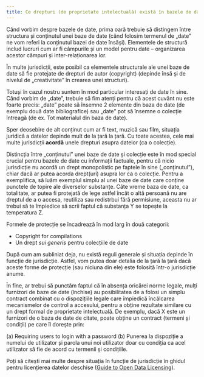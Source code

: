 ```yaml
---
title: Ce drepturi (de proprietate intelectuală) există în bazele de date?
---
```


Când vorbim despre bazele de date, prima oară trebuie să distingem între structura și conținutul unei baze de date (când folosim termenul de „date” ne vom referi la conținutul bazei de date însăși). Elementele de structură includ lucruri cum ar fi câmpurile și un model pentru date – organizarea acestor câmpuri și inter-relaționarea lor.

În multe jurisdicții, este posibil ca elementele structurale ale unei baze de date să fie protejate de drepturi de autor (copyright) (depinde însă și de nivelul de „creativitate” în crearea unei structuri).

Totuși în cazul nostru suntem în mod particular interesați de date în sine. Când vorbim de „date”, trebuie să fim atenți pentru că acest cuvânt nu este foarte precis: „date” poate să însemne 2 elemente din baza de date (de exemplu două date bibliografice) sau „date” pot să însemne o colecție întreagă (de ex. Tot materialul din baza de date).

Sper deosebire de alt conținut cum ar fi text, muzică sau film, situația juridică a datelor depinde mult de la țară la țară. Cu toate acestea, cele mai multe jurisdicții **acordă** unele drepturi asupra datelor (ca o colecție).

Distincția între „conținutul” unei baze de date și colecție este în mod special crucial pentru bazele de date cu informații factuale, pentru că nicio jurisdicție nu acordă un drept monopolistic pe faptele în sine („conținutul”), chiar dacă ar putea acorda drept(uri) asupra lor ca o colecție. Pentru a exemplifica, să luăm exemplul simplu al unei baze de date care conține punctele de topire ale diverselor substanțe. Câte vreme baza de date, ca totalitate, ar putea fi protejată de lege astfel încât o altă persoană nu are dreptul de a o accesa, reutiliza sau redistrbui fără permisiune, aceasta nu ar trebui să te împiedice să scrii faptul că substanța Y se topește la temperatura Z.

Formele de protecție se încadrează în mod larg în două categorii:

-   Copyright for compilations
-   Un drept *sui generis* pentru colecțiile de date

După cum am subliniat deja, nu există reguli generale și situația depinde în funcție de jurisdicție. Astfel, vom putea doar detalia de la țară la țară dacă aceste forme de protecție (sau niciuna din ele) este folosită într-o jurisdicție anume.

În fine, ar trebui să punctăm faptul că în absența oricărei norme legale, mulți furnizori de baze de date (închise) au posibilitatea de a folosi un simplu contract combinat cu o dispozițiile legale care împiedică încălcarea mecanismelor de control a accesului, pentru a obține rezultate similare cu un drept formal de proprietate intelectuală. De exemplu, dacă X este un furnizori de o baza de date de citate, poate obține un contract (termeni și condiții) pe care îl dorește prin:

(a) Requiring users to login with a password (b) Punerea la dispoziție a numelui de utilizator și parola unui noi utilizator doar cu condiția ca acel utilizator să fie de acord cu termenii și condițiile.

Poți să citești mai multe despre situația în funcție de jurisdicție în ghidul pentru licențierea datelor deschise ([Guide to Open Data Licensing](http://opendefinition.org/guide/data/)).